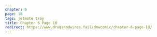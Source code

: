 ```yaml
---
chapter: 6
page: 18
tags: jetmate troy
title: Chapter 6 Page 18
redirect: https://www.drugsandwires.fail/dnwcomic/chapter-6-page-18/
---
```

